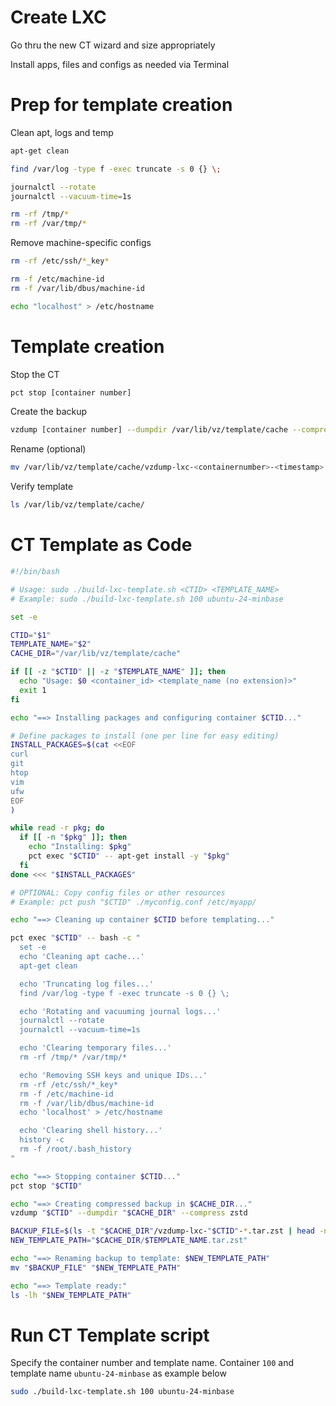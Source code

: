 # Create LXC
Go thru the new CT wizard and size appropriately

Install apps, files and configs as needed via Terminal
# Prep for template creation
Clean apt, logs and temp
```bash
apt-get clean

find /var/log -type f -exec truncate -s 0 {} \;

journalctl --rotate
journalctl --vacuum-time=1s

rm -rf /tmp/*
rm -rf /var/tmp/*
```
Remove machine-specific configs
```bash
rm -rf /etc/ssh/*_key*

rm -f /etc/machine-id
rm -f /var/lib/dbus/machine-id

echo "localhost" > /etc/hostname
```
# Template creation
Stop the CT
```bash
pct stop [container number]
```
Create the backup
```bash
vzdump [container number] --dumpdir /var/lib/vz/template/cache --compress zstd
```
Rename (optional)
```bash
mv /var/lib/vz/template/cache/vzdump-lxc-<containernumber>-<timestamp>.tar.zst /var/lib/vz/template/cache/new-template-name.tar.zst
```
Verify template
```bash
ls /var/lib/vz/template/cache/
```
# CT Template as Code
```bash
#!/bin/bash

# Usage: sudo ./build-lxc-template.sh <CTID> <TEMPLATE_NAME>
# Example: sudo ./build-lxc-template.sh 100 ubuntu-24-minbase

set -e

CTID="$1"
TEMPLATE_NAME="$2"
CACHE_DIR="/var/lib/vz/template/cache"

if [[ -z "$CTID" || -z "$TEMPLATE_NAME" ]]; then
  echo "Usage: $0 <container_id> <template_name (no extension)>"
  exit 1
fi

echo "==> Installing packages and configuring container $CTID..."

# Define packages to install (one per line for easy editing)
INSTALL_PACKAGES=$(cat <<EOF
curl
git
htop
vim
ufw
EOF
)

while read -r pkg; do
  if [[ -n "$pkg" ]]; then
    echo "Installing: $pkg"
    pct exec "$CTID" -- apt-get install -y "$pkg"
  fi
done <<< "$INSTALL_PACKAGES"

# OPTIONAL: Copy config files or other resources
# Example: pct push "$CTID" ./myconfig.conf /etc/myapp/

echo "==> Cleaning up container $CTID before templating..."

pct exec "$CTID" -- bash -c "
  set -e
  echo 'Cleaning apt cache...'
  apt-get clean

  echo 'Truncating log files...'
  find /var/log -type f -exec truncate -s 0 {} \;

  echo 'Rotating and vacuuming journal logs...'
  journalctl --rotate
  journalctl --vacuum-time=1s

  echo 'Clearing temporary files...'
  rm -rf /tmp/* /var/tmp/*

  echo 'Removing SSH keys and unique IDs...'
  rm -rf /etc/ssh/*_key*
  rm -f /etc/machine-id
  rm -f /var/lib/dbus/machine-id
  echo 'localhost' > /etc/hostname

  echo 'Clearing shell history...'
  history -c
  rm -f /root/.bash_history
"

echo "==> Stopping container $CTID..."
pct stop "$CTID"

echo "==> Creating compressed backup in $CACHE_DIR..."
vzdump "$CTID" --dumpdir "$CACHE_DIR" --compress zstd

BACKUP_FILE=$(ls -t "$CACHE_DIR"/vzdump-lxc-"$CTID"-*.tar.zst | head -n 1)
NEW_TEMPLATE_PATH="$CACHE_DIR/$TEMPLATE_NAME.tar.zst"

echo "==> Renaming backup to template: $NEW_TEMPLATE_PATH"
mv "$BACKUP_FILE" "$NEW_TEMPLATE_PATH"

echo "==> Template ready:"
ls -lh "$NEW_TEMPLATE_PATH"
```
# Run CT Template script
Specify the container number and template name. Container `100` and template name `ubuntu-24-minbase` as example below
```bash
sudo ./build-lxc-template.sh 100 ubuntu-24-minbase
```
